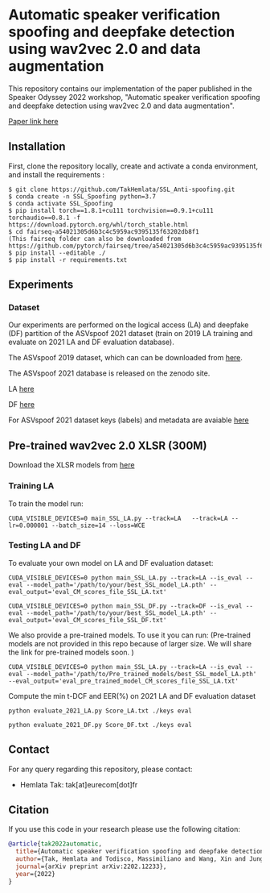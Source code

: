 Automatic speaker verification spoofing and deepfake detection using wav2vec 2.0 and data augmentation
===============
This repository contains our implementation of the paper published in the Speaker Odyssey 2022 workshop, "Automatic speaker verification spoofing and deepfake detection using wav2vec 2.0 and data augmentation". 

[Paper link here](https://arxiv.org/abs/2202.12233)


## Installation
First, clone the repository locally, create and activate a conda environment, and install the requirements :
```
$ git clone https://github.com/TakHemlata/SSL_Anti-spoofing.git
$ conda create -n SSL_Spoofing python=3.7
$ conda activate SSL_Spoofing
$ pip install torch==1.8.1+cu111 torchvision==0.9.1+cu111 torchaudio==0.8.1 -f https://download.pytorch.org/whl/torch_stable.html
$ cd fairseq-a54021305d6b3c4c5959ac9395135f63202db8f1
(This fairseq folder can also be downloaded from https://github.com/pytorch/fairseq/tree/a54021305d6b3c4c5959ac9395135f63202db8f1)
$ pip install --editable ./
$ pip install -r requirements.txt
```


## Experiments

### Dataset
Our experiments are performed on the logical access (LA) and deepfake (DF) partition of the ASVspoof 2021 dataset (train on 2019 LA training and evaluate on 2021 LA and DF evaluation database).

The ASVspoof 2019 dataset, which can can be downloaded from [here](https://datashare.is.ed.ac.uk/handle/10283/3336).

The ASVspoof 2021 database is released on the zenodo site.

LA [here](https://zenodo.org/record/4837263#.YnDIinYzZhE)

DF [here](https://zenodo.org/record/4835108#.YnDIb3YzZhE)

For ASVspoof 2021 dataset keys (labels) and metadata are avaiable [here](https://www.asvspoof.org/)

## Pre-trained wav2vec 2.0 XLSR (300M)
Download the XLSR models from [here](https://github.com/pytorch/fairseq/tree/main/examples/wav2vec/xlsr)

### Training LA
To train the model run:
```
CUDA_VISIBLE_DEVICES=0 main_SSL_LA.py --track=LA   --track=LA --lr=0.000001 --batch_size=14 --loss=WCE  
```
### Testing LA and DF

To evaluate your own model on LA and DF evaluation dataset:
```
CUDA_VISIBLE_DEVICES=0 python main_SSL_LA.py --track=LA --is_eval --eval --model_path='/path/to/your/best_SSL_model_LA.pth' --eval_output='eval_CM_scores_file_SSL_LA.txt'

CUDA_VISIBLE_DEVICES=0 python main_SSL_DF.py --track=DF --is_eval --eval --model_path='/path/to/your/best_SSL_model_LA.pth' --eval_output='eval_CM_scores_file_SSL_DF.txt'
```

We also provide a pre-trained models. To use it you can run: 
(Pre-trained models are not provided in this repo because of larger size. We will share the link for pre-trained models soon. )
```
CUDA_VISIBLE_DEVICES=0 python main_SSL_LA.py --track=LA --is_eval --eval --model_path='/path/to/Pre_trained_models/best_SSL_model_LA.pth' --eval_output='eval_pre_trained_model_CM_scores_file_SSL_LA.txt'
```

Compute the min t-DCF and EER(%) on 2021 LA and DF evaluation dataset
```
python evaluate_2021_LA.py Score_LA.txt ./keys eval

python evaluate_2021_DF.py Score_DF.txt ./keys eval
``` 
## Contact
For any query regarding this repository, please contact:
- Hemlata Tak: tak[at]eurecom[dot]fr
## Citation
If you use this code in your research please use the following citation:
```bibtex
@article{tak2022automatic,
  title={Automatic speaker verification spoofing and deepfake detection using wav2vec 2.0 and data augmentation},
  author={Tak, Hemlata and Todisco, Massimiliano and Wang, Xin and Jung, Jee-weon and Yamagishi, Junichi and Evans, Nicholas},
  journal={arXiv preprint arXiv:2202.12233},
  year={2022}
}
```

